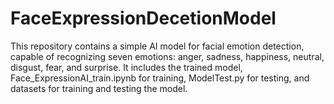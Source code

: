 # FaceExpressionDecetionModel
This repository contains a simple AI model for facial emotion detection, capable of recognizing seven emotions: anger, sadness, happiness, neutral, disgust, fear, and surprise. It includes the trained model, Face_ExpressionAI_train.ipynb for training, ModelTest.py for testing, and datasets for training and testing the model.
